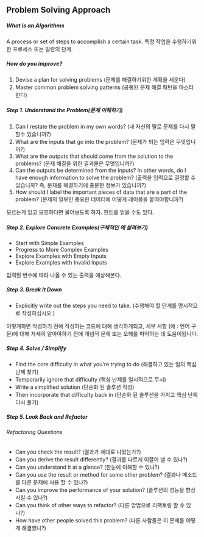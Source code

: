 ## Problem Solving Approach

##### What is an Algorithms
A process or set of steps to accomplish a certain task.
특정 작업을 수행하기위한 프로세스 또는 일련의 단계.

##### How do you improve?
1. Devise a plan for solving problems
(문제를 해결하기위한 계획을 세운다)
2. Master common problem solving patterns
(공통된 문제 해결 패턴을 마스터한다)

##### Step 1. Understand the Problem(문제 이해하기)
1. Can I restate the problem in my own words?
(내 자신의 말로 문제를 다시 말 할수 있습니까?)
2. What are the inputs that go into the problem?
(문제가 되는 입력은 무엇입니까?)
3. What are the outputs that should come from the solution to the problems?
(문제 해결을 위한 결과물은 무엇입니까?)
4. Can the outputs be determined from the inputs? In other words, do I have enough information to solve the problem?
(출력을 입력으로 결정할 수 있습니까? 즉, 문제를 해결하기에 충분한 정보가 있습니까?)
5. How should I label the important pieces of data that are a part of the problem?
(문제의 일부인 중요한 데이터에 어떻게 레이블을 붙여야합니까?)

모르는게 있고 모호하다면 물어보도록 하자. 힌트를 얻을 수도 있다.

##### Step 2. Explore Concrete Examples(구체적인 예 살펴보기)
- Start with Simple Examples
- Progress to More Complex Examples
- Explore Examples with Empty Inputs
- Explore Examples with Invalid Inputs

입력된 변수에 따라 나올 수 있는 출력을 예상해본다.

##### Step 3. Break It Down
- Explicitly write out the steps you need to take.
(수행해야 할 단계를 명시적으로 작성하십시오.)

이렇게하면 작성하기 전에 작성하는 코드에 대해 생각하게되고, 세부 사항 (예 : 언어 구문)에 대해 자세히 알아야하기 전에 개념적 문제 또는 오해를 파악하는 데 도움이됩니다.

##### Step 4. Solve / Simplify
- Find the core difficulty in what you're trying to do
(해결하고 있는 일의 핵심 난제 찾기)
- Temporarily ignore that difficulty
(핵심 난제를 일시적으로 무시)
- Write a simplified solution
(단순화 된 솔루션 작성)
- Then incorporate that difficulty back in
(단순화 된 솔루션을 가지고 핵심 난제 다시 풀기)

##### Step 5. Look Back and Refactor
###### Refactoring Questions
- Can you check the result?
(결과가 제대로 나왔는가?)
- Can you derive the result differently?
(결과를 다르게 이끌어 낼 수 있나?)
- Can you understand it at a glance?
(한눈에 이해할 수 있나?)
- Can you use the result or method for some other problem?
(결과나 메소드를 다른 문제에 사용 할 수 있나?)
- Can you improve the performance of your solution?
(솔루션의 성능을 향상시킬 수 있나?)
- Can you think of other ways to refactor?
(다른 방법으로 리팩토링 할 수 있나?)
- How have other people solved this problem?
(다른 사람들은 이 문제를 어떻게 해결했나?)
